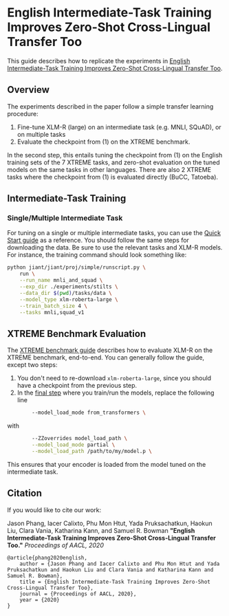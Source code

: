 # English Intermediate-Task Training Improves Zero-Shot Cross-Lingual Transfer Too

This guide describes how to replicate the experiments in [English Intermediate-Task Training Improves Zero-Shot Cross-Lingual Transfer Too](https://arxiv.org/abs/2005.13013).

## Overview

The experiments described in the paper follow a simple transfer learning procedure: 

1. Fine-tune XLM-R (large) on an intermediate task (e.g. MNLI, SQuAD), or on multiple tasks
2. Evaluate the checkpoint from (1) on the XTREME benchmark.

In the second step, this entails tuning the checkpoint from (1) on the English training sets of the 7 XTREME tasks, and zero-shot evaluation on the tuned models on the same tasks in other languages. There are also 2 XTREME tasks where the checkpoint from (1) is evaluated directly (BuCC, Tatoeba).

## Intermediate-Task Training

### Single/Multiple Intermediate Task

For tuning on a single or multiple intermediate tasks, you can use the [Quick Start guide](../tutorials/quick_start_simple.md) as a reference. You should follow the same steps for downloading the data. Be sure to use the relevant tasks and XLM-R models. For instance, the training command should look something like:

```bash
python jiant/jiant/proj/simple/runscript.py \
    run \
    --run_name mnli_and_squad \
    --exp_dir ./experiments/stilts \
    --data_dir $(pwd)/tasks/data \
    --model_type xlm-roberta-large \
    --train_batch_size 4 \
    --tasks mnli,squad_v1
``` 

## XTREME Benchmark Evaluation

The [XTREME benchmark guide](../benchmarks/xtreme.md) describes how to evaluate XLM-R on the XTREME benchmark, end-to-end. You can generally follow the guide, except two steps:

1. You don't need to re-download `xlm-roberta-large`, since you should have a checkpoint from the previous step.
2. In the [final step](../benchmarks/xtreme.md#trainrun-models) where you train/run the models, replace the following line
```bash
        --model_load_mode from_transformers \
```
with
```bash
        --ZZoverrides model_load_path \
        --model_load_mode partial \
        --model_load_path /path/to/my/model.p \
```

This ensures that your encoder is loaded from the model tuned on the intermediate task.

## Citation

If you would like to cite our work:

Jason Phang, Iacer Calixto, Phu Mon Htut, Yada Pruksachatkun, Haokun Liu, Clara Vania, Katharina Kann, and Samuel R. Bowman  **"English Intermediate-Task Training Improves Zero-Shot Cross-Lingual Transfer Too."** *Proceedings of AACL, 2020*

```
@article{phang2020english,
    author = {Jason Phang and Iacer Calixto and Phu Mon Htut and Yada Pruksachatkun and Haokun Liu and Clara Vania and Katharina Kann and Samuel R. Bowman},
    title = {English Intermediate-Task Training Improves Zero-Shot Cross-Lingual Transfer Too},
    journal = {Proceedings of AACL, 2020},
    year = {2020}
}
```

